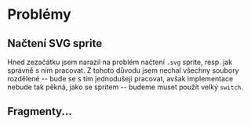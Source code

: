 # Problémy

## Načtení SVG sprite
Hned zezačátku jsem narazil na problém načtení `.svg` sprite, resp. jak správně s ním pracovat.
Z tohoto důvodu jsem nechal všechny soubory rozdělené -- bude se s tím jednodušeji pracovat, avšak
implementace nebude tak pěkná, jako se spritem -- budeme muset použít velký `switch`.

## Fragmenty...
